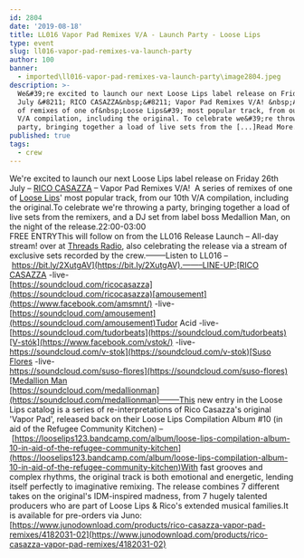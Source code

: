 ```yaml
---
id: 2804
date: '2019-08-18'
title: LL016 Vapor Pad Remixes V/A - Launch Party - Loose Lips
type: event
slug: ll016-vapor-pad-remixes-va-launch-party
author: 100
banner:
  - imported\ll016-vapor-pad-remixes-va-launch-party\image2804.jpeg
description: >-
  We&#39;re excited to launch our next Loose Lips label release on Friday 26th
  July &#8211; RICO CASAZZA&nbsp;&#8211; Vapor Pad Remixes V/A! &nbsp;A series
  of remixes of one of&nbsp;Loose Lips&#39; most popular track, from our 10th
  V/A compilation, including the original. To celebrate we&#39;re throwing a
  party, bringing together a load of live sets from the [...]Read More...
published: true
tags:
  - crew
---
```

We're excited to launch our next Loose Lips label release on Friday 26th July – [RICO CASAZZA](https://www.facebook.com/ricocasazzamusic/) – Vapor Pad Remixes V/A!  A series of remixes of one of [Loose Lips](https://www.facebook.com/LooseLips123/)' most popular track, from our 10th V/A compilation, including the original.To celebrate we're throwing a party, bringing together a load of live sets from the remixers, and a DJ set from label boss Medallion Man, on the night of the release.22:00-03:00  
FREE ENTRYThis will follow on from the LL016 Release Launch – All-day stream! over at [Threads Radio](https://www.facebook.com/threadsradio/), also celebrating the release via a stream of exclusive sets recorded by the crew.——–Listen to LL016 – [](https://bit.ly/2XutgAV?fbclid=IwAR0gtvccJMQmzLQWH_pNeBYDibfkXuDDyiOLSr7uUmtmBy2WBLX8rlxB6e4)[https://bit.ly/2XutgAV](https://bit.ly/2XutgAV).——–LINE-UP:[RICO CASAZZA](https://www.facebook.com/ricocasazzamusic/) -live-  
[](https://l.facebook.com/l.php?u=https%3A%2F%2Fsoundcloud.com%2Fricocasazza%3Ffbclid%3DIwAR2xCf7uUl4eiSZbgKgCIe7JJqnQPHkio8hOM5AiHLKqrdhjnrrI_ZEGrRk&h=AT05PWTs10AxvHTGYsMckiTsveQ9n7lNMmOsdb5AQi4wpH0JURV7tds7tCQl5B8DJeKL7r5tb1wIQbUFuIlCQ2zfuWHzK7ZYIB3PTernPxGHzI2D0nJfGn4Pb7CBC-xR3BzbS2U)[https://soundcloud.com/ricocasazza](https://soundcloud.com/ricocasazza)[amousement](https://www.facebook.com/amsmnt/) -live-  
[](https://l.facebook.com/l.php?u=https%3A%2F%2Fsoundcloud.com%2Famousement%3Ffbclid%3DIwAR3ReqV50jvLF53b6lMcSUe4_NCJk3GC9KIkEU3EN_z65l5U66GkvAGFXTk&h=AT0m3-DOLV_kLy9-g84r9TTPPUWtKQBhHHbWmWUkv1Nt8EsTliu7T6uIx_hEeol_7QGmm1yytQgZj-bSmn09M4K5wq3OEu8B2DHOsHjV4P9tyJCtetcRugdMTbF1lIlrr2trf6Q)[https://soundcloud.com/amousement](https://soundcloud.com/amousement)Tudor Acid -live-  
[](https://l.facebook.com/l.php?u=https%3A%2F%2Fsoundcloud.com%2Ftudorbeats%3Ffbclid%3DIwAR3hrcoGe-CcIjXe7kMXaeGD6d3VyHFjhTNvEg38AGi4qg6EHLM-jQgSlxs&h=AT1DQ3Hg3nEh3kpwwPagCVm8WtXRTH6tSbkXCq8lk6wdB9KXD5yb4bW2__kX802ewj4Pe3at8JFp0KGL21ZBMMIiHTf53rVeRWk1xsoAQ6p6yF19fQW9PiRJgybG6BuC3P3qcow)[https://soundcloud.com/tudorbeats](https://soundcloud.com/tudorbeats)[V-stók](https://www.facebook.com/vstok/) -live-  
[](https://l.facebook.com/l.php?u=https%3A%2F%2Fsoundcloud.com%2Fv-stok%3Ffbclid%3DIwAR3-Kh4KWsPqFYsXH1rkny29Q3AzovtNDM5eFDDFoBlu9YLKfJ30LBj7O98&h=AT0qJ6-rn9OJ09jUiDjNlbx3YS9nzEXJWeDdCaTxe_csZCjyvEMJf_coIB7TUPxiiPkhAgc98RXDKjwCr2DixBdpiN2kjcXa57dhz0lL70IEuERmivH7Sbt6Lfl8x9XRZ34a69M)[https://soundcloud.com/v-stok](https://soundcloud.com/v-stok)[Suso Flores](https://www.facebook.com/susoflores/) -live-  
[](https://l.facebook.com/l.php?u=https%3A%2F%2Fsoundcloud.com%2Fsuso-flores%3Ffbclid%3DIwAR3zVgB3OCfRMS-eT61tAKHIqWcFnO8y-zMQ1B-905zAwZ5PKYHNFkSKOjw&h=AT317nakB3FT486ZNnZc2ZEKgSia-USDWBZDSKgtDIZRwK_RjaHAwK8bK6LFudE6WDwWddKkL7nYn8nWJFPpMhDlBQY0ypcO--4NIVoPNxv68pGRJ63DSt4vQXHebEx1CyQ71p8)[https://soundcloud.com/suso-flores](https://soundcloud.com/suso-flores)[Medallion Man](https://www.facebook.com/medallionmanmusic/)  
[](https://l.facebook.com/l.php?u=https%3A%2F%2Fsoundcloud.com%2Fmedallionman%3Ffbclid%3DIwAR0FGNIQtORw1gW5We6HNzXzGSdDOSxIiK_3KosFbA-EbWc482Z1ZRblYmY&h=AT0XUBWakwXUX1vSdKorUl7ZN82GIeE85GE6UxNnj_syFoLscMIDGopHSVQz4yJ4zl-WXswIXiGeJRITsx2P7ZfKlY7sPTCOHqiVItz7aPfHIx2htbO0D2KZCPcX-JOyAlKyaxg)[https://soundcloud.com/medallionman](https://soundcloud.com/medallionman)——–This new entry in the Loose Lips catalog is a series of re-interpretations of Rico Casazza's original 'Vapor Pad', released back on their Loose Lips Compilation Album #10 (in aid of the Refugee Community Kitchen) – [](https://looselips123.bandcamp.com/album/loose-lips-compilation-album-10-in-aid-of-the-refugee-community-kitchen?fbclid=IwAR3v4EudJAKx0p2FsGtejfqbn0fHA3xQ8HlyrTGLWM1N9cKfDGz1R9TBgr4)[https://looselips123.bandcamp.com/album/loose-lips-compilation-album-10-in-aid-of-the-refugee-community-kitchen](https://looselips123.bandcamp.com/album/loose-lips-compilation-album-10-in-aid-of-the-refugee-community-kitchen)With fast grooves and complex rhythms, the original track is both emotional and energetic, lending itself perfectly to imaginative remixing. The release combines 7 different takes on the original's IDM-inspired madness, from 7 hugely talented producers who are part of Loose Lips & Rico's extended musical families.It is available for pre-orders via Juno:  
[](https://www.junodownload.com/products/rico-casazza-vapor-pad-remixes/4182031-02?fbclid=IwAR3zVgB3OCfRMS-eT61tAKHIqWcFnO8y-zMQ1B-905zAwZ5PKYHNFkSKOjw)[https://www.junodownload.com/products/rico-casazza-vapor-pad-remixes/4182031-02](https://www.junodownload.com/products/rico-casazza-vapor-pad-remixes/4182031-02)